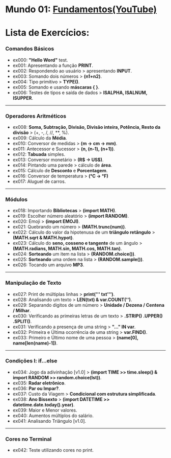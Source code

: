 # **Mundo 01**: [Fundamentos(YouTube)](https://www.youtube.com/playlist?list=PLHz_AreHm4dlKP6QQCekuIPky1CiwmdI6)

# **Lista de Exercícios:**
### Comandos Básicos
   - ex000: **"Hello Word"** test.
   - ex001: Apresentando a função **PRINT**.
   - ex002: Respondendo ao usuário > apresentando **INPUT**.
   - ex003: Somando dois números > **(n1+n2)**.
   - ex004: Tipo primitivo > **TYPE()**.
   - ex005: Somando e usando **máscaras { }**.
   - ex006: Testes de tipos e saída de dados > **ISALPHA, ISALNUM, ISUPPER**.
---
### Operadores Aritméticos
   - ex008: **Soma, Subtração, Divisão, Divisão inteira, Potência, Resto da divisão** > (+, -, /, //, **, %).
   - ex009: Cálculo da **Média**.
   - ex010: Conversor de medidas > **(m -> cm -> mm)**.
   - ex011: Antecessor e Sucessor > **(n, (n-1), (n+1))**.
   - ex012: **Tabuada** simples.
   - ex013: Conversor monetário > **(R$ -> US$)**.
   - ex014: Pintando uma parede > cálculo de **área**.
   - ex015: Cálculo de **Desconto** e **Porcentagem**.
   - ex016: Conversor de temperatura > **(°C -> °F)**
   - ex017: Aluguel de carros.
---
### Módulos
   - ex018: Importando **Bibliotecas** > **(import MATH)**.
   - ex019: Escolher número aleatório > **(import RANDOM)**.
   - ex020: Emoji > **(import EMOJI)**.
   - ex021: Quebrando um número > **(MATH.trunc(num))**.
   - ex022: Cálculo do valor da hipotenusa de um **triângulo retângulo** > **(MATH.sqrt & MATH.hypot)**.
   - ex023: Cálculo do **seno, cosseno e tangente** de um ângulo > **(MATH.radians, MATH.sin, MATH.cos, MATH.tan)**.
   - ex024: **Sorteando** um item na lista > **(RANDOM.choice())**.
   - ex025: **Sorteando** uma ordem na lista > **(RANDOM.sample())**.
   - ex026: Tocando um arquivo **MP3**.
---
### Manipulação de Texto
   - ex027: Print de múltiplas linhas > **print(''' txt''')**.
   - ex028: Analisando um texto > **LEN(txt) & var.COUNT('')**.
   - ex029: Separando digitos de um número > **Unidade / Dezena / Centena / Milhar**.
   - ex030: Verificando as primeiras letras de um texto > **.STRIP()  .UPPER()  .SPLIT()**.
   - ex031: Verificando a presença de uma string > **"..." IN var**.
   - ex032: Primeira e Última ocorrência de uma string > **var.FIND()**.
   - ex033: Primeiro e Último nome de uma pessoa > **(name[0], name[len(name)-1])**.
---
### Condições I: if...else
   - ex034: Jogo da adivinhação [v1.0] > **(import TIME >> time.sleep()  &  import RANDOM >> random.choice(lst))**.
   - ex035: **Radar eletrônico**.
   - ex036: **Par ou Impar?**.
   - ex037: Custo da Viagem > **Condicional com estrutura simplificada**. 
   - ex038: **Ano Bissexto** > **(import DATETIME >> datetime.date.today().year)**.
   - ex039: Maior e Menor valores.
   - ex040: Aumentos múltiplos do salário.
   - ex041: Analisando Triângulo [v1.0].
---
### Cores no Terminal
   - ex042: Teste utilizando cores no print.
